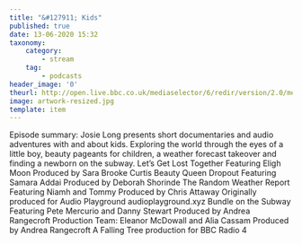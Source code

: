 ```yaml
---
title: "&#127911; Kids"
published: true
date: 13-06-2020 15:32
taxonomy:
    category:
        - stream
    tag:
        - podcasts
header_image: '0'
theurl: http://open.live.bbc.co.uk/mediaselector/6/redir/version/2.0/mediaset/audio-nondrm-download/proto/http/vpid/p08fy2zh.mp3
image: artwork-resized.jpg
template: item
--- 
```

Episode summary: Josie Long presents short documentaries and audio adventures with and about kids. Exploring the world through the eyes of a little boy, beauty pageants for children, a weather forecast takeover and finding a newborn on the subway. Let’s Get Lost Together Featuring Eligh Moon Produced by Sara Brooke Curtis Beauty Queen Dropout Featuring Samara Addai Produced by Deborah Shorinde The Random Weather Report Featuring Niamh and Tommy Produced by Chris Attaway Originally produced for Audio Playground audioplayground.xyz Bundle on the Subway Featuring Pete Mercurio and Danny Stewart Produced by Andrea Rangecroft Production Team: Eleanor McDowall and Alia Cassam Produced by Andrea Rangecroft A Falling Tree production for BBC Radio 4
